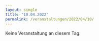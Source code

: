 ```yaml
---
layout: single
title: "10.04.2022"
permalink: /veranstaltungen/2022/04/10/
---
```


Keine Veranstaltung an diesem Tag.
